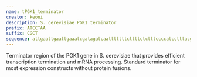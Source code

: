 ```yaml
---
name: tPGK1_terminator
creator: keoni
description: S. cerevisiae PGK1 terminator
prefix: ATCCTAA
suffix: CGCT
sequence: attgaattgaattgaaatcgatagatcaatttttttcttttctctttccccatcctttacgctaaaataatagtttattttattttttgaatattttttatttatatacgtatatatagactattatttatcttttaatgattattaagatttttattaaaaaaaaattcgctcctcttttaatgcctttatgcagtttttttttcccattcgatatttctatgt
---
```


Terminator region of the PGK1 gene in S. cerevisiae that provides efficient transcription termination and mRNA processing. Standard terminator for most expression constructs without protein fusions.